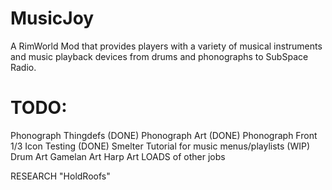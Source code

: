 # MusicJoy
A RimWorld Mod that provides players with a variety of musical instruments and music playback devices from drums and phonographs to SubSpace Radio.


TODO:
=====
Phonograph Thingdefs (DONE)
Phonograph Art (DONE)
Phonograph Front 1/3 Icon Testing (DONE)
Smelter Tutorial for music menus/playlists (WIP)
Drum Art
Gamelan Art
Harp Art
LOADS of other jobs



RESEARCH "HoldRoofs"
